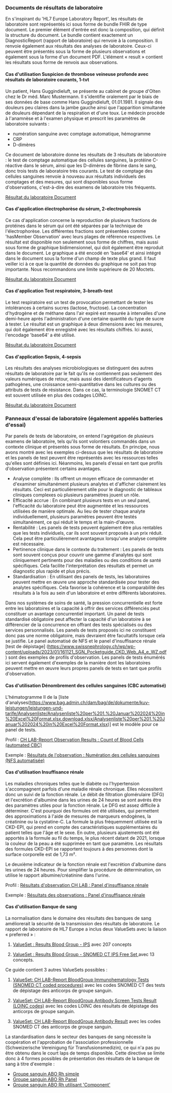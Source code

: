 <!-- markdownlint-disable MD001 MD041 -->

### Documents de résultats de laboratoire

En s'inspirant du 'HL7 Europe Laboratory Report', les résultats de laboratoire sont représentés ici sous forme de bundle FHIR de type document. Le premier élément d'entrée est donc la composition, qui définit la structure du document.
Le bundle contient exactement un DiagnosticReport (rapport de laboratoire) qui renvoie à la composition. Il renvoie également aux résultats des analyses de laboratoire. Ceux-ci peuvent être présentés sous la forme de plusieurs observations et également sous la forme d'un document PDF. L'élément « result » contient les résultats sous forme de renvois aux observations. 

#### Cas d'utilisation Suspicion de thrombose veineuse profonde avec résultats de laboratoire courants, 1-tvt

Un patient, Hans Guggindieluft, se présente au cabinet de groupe d'Olten chez le Dr méd. Marc Mustermann. Il s'identifie oralement par le biais de ses données de base comme Hans Guggindieluft, 01.01.1981. Il signale des douleurs peu claires dans la jambe gauche ainsi que l'apparition simultanée de douleurs dépendant de la respiration et d'une toux. Le médecin procède à l'anamnèse et à l'examen physique et prescrit les paramètres de laboratoire suivants :

* numération sanguine avec comptage automatique, hémogramme
* CRP
* D-dimères
 
Ce document de laboratoire donne les résultats de 3 résultats de laboratoire : le test de comptage automatique des cellules sanguines, la protéine C-réactive dans le sérum, ainsi que les D-dimères de fibrine dans le sang, donc trois tests de laboratoire très courants. Le test de comptage des cellules sanguines renvoie à nouveau aux résultats individuels des comptages et des mesures, qui sont disponibles sous forme d'observations, c'est-à-dire des examens de laboratoire très fréquents.

[Résultat du laboratoire Document](Bundle-LabResultReport-1-tvt.html)

#### Cas d'application électrophorèse du sérum, 2-electrophoresis

Ce cas d'application concerne la reproduction de plusieurs fractions de protéines dans le sérum qui ont été séparées par la technique de l'électrophorèse. Les différentes fractions sont présentées comme 'hasMember Observation' avec leurs plages de référence respectives. Le résultat est disponible non seulement sous forme de chiffres, mais aussi sous forme de graphique bidimensionnel, qui doit également être reproduit dans le document. Le graphique a été encodé en 'base64' et ainsi intégré dans le document sous la forme d'un champ de texte plus grand. Il faut veiller ici à ce que la quantité de données du graphique ne soit pas trop importante. Nous recommandons une limite supérieure de 20 Moctets. 

[Résultat du laboratoire Document](Bundle-LabResultReport-2-electrophoresis.html)

#### Cas d'application Test respiratoire, 3-breath-test

Le test respiratoire est un test de provocation permettant de tester les intolérances à certains sucres (lactose, fructose). La concentration d'hydrogène et de méthane dans l'air expiré est mesurée à intervalles d'une demi-heure après l'administration d'une certaine quantité du type de sucre à tester. Le résultat est un graphique à deux dimensions avec les mesures, qui doit également être enregistré avec les résultats chiffrés. Ici aussi, l'encodage 'base64' a été utilisé.

[Résultat du laboratoire Document](Bundle-LabResultReport-3-breath-test.html)

#### Cas d'application Sepsis, 4-sepsis

Les résultats des analyses microbiologiques se distinguent des autres résultats de laboratoire par le fait qu'ils ne contiennent pas seulement des valeurs numériques de retour, mais aussi des identificateurs d'agents pathogènes, une croissance semi-quantitative dans les cultures ou des attributs de tests de résistance. Dans ce cas, la terminologie SNOMET CT est souvent utilisée en plus des codages LOINC.

[Résultat du laboratoire Document](Bundle-LabResultReport-4-sepsis.html)

### Panneaux d'essai de laboratoire (également appelés batteries d'essai)

Par panels de tests de laboratoire, on entend l'agrégation de plusieurs examens de laboratoire, tels qu'ils sont volontiers commandés dans un contexte clinique et présentés sous forme de résultats. En principe, nous avons montré avec les exemples ci-dessus que les résultats de laboratoire et les panels de test peuvent être représentés avec les ressources telles qu'elles sont définies ici. Néanmoins, les panels d'essai en tant que profils d'observation présentent certains avantages.

* Analyse complète : Ils offrent un moyen efficace de commander et d'examiner simultanément plusieurs analytes et d'afficher clairement les résultats. Ceci est particulièrement utile pour le diagnostic de tableaux cliniques complexes où plusieurs paramètres jouent un rôle.
* Efficacité accrue : En combinant plusieurs tests en un seul panel, l'efficacité du laboratoire peut être augmentée et les ressources utilisées de manière optimale. Au lieu de tester chaque analyte individuellement, plusieurs paramètres peuvent être testés simultanément, ce qui réduit le temps et la main-d'œuvre.
* Rentabilité : Les panels de tests peuvent également être plus rentables que les tests individuels, car ils sont souvent proposés à un prix réduit. Cela peut être particulièrement avantageux lorsqu'une analyse complète est nécessaire.
* Pertinence clinique dans le contexte du traitement : Les panels de tests sont souvent conçus pour couvrir une gamme d'analytes qui sont cliniquement pertinents pour des maladies ou des conditions de santé spécifiques. Cela facilite l'interprétation des résultats et permet un diagnostic plus rapide et plus précis.
* Standardisation : En utilisant des panels de tests, les laboratoires peuvent mettre en œuvre une approche standardisée pour tester des analytes spécifiques. Cela favorise la cohérence et la comparabilité des résultats à la fois au sein d'un laboratoire et entre différents laboratoires.

Dans nos systèmes de soins de santé, la pression concurrentielle est forte entre les laboratoires et la capacité à offrir des services différenciés peut constituer un avantage concurrentiel important. Un panel de tests standardisé obligatoire peut affecter la capacité d'un laboratoire à se différencier de la concurrence en offrant des tests spécialisés ou des services personnalisés. Les panels de tests proposés ici ne constituent donc pas une norme obligatoire, mais devraient être facultatifs lorsque cela se justifie. Le panel automatisé de NFS et le panel d'insuffisance rénale [test de dépistage] (https://www.swissnephrology.ch/wp/wp-content/uploads/2023/01/161121_SGN_Pocketguide_CKD_Web_A4_e_WZ.pdf) sont des exemples de profils d'observation.
Les panels de tests énumérés ici servent également d'exemples de la manière dont les laboratoires peuvent mettre en œuvre leurs propres panels de tests en tant que profils d'observation.

#### Cas d'utilisation Dénombrement des cellules sanguines (CBC automatisé)

L'hématogramme II de la [liste d'analyses(https://www.bag.admin.ch/dam/bag/de/dokumente/kuv-leistungen/leistungen-und-tarife/Analysenliste/Analysenliste%20per%201.%20Januar%202024%20in%20Excel%20Format.xlsx.download.xlsx/Analysenliste%20per%201.%20Januar%202024%20in%20Excel%20Format.xlsx)] est le modèle pour ce panel de tests. 

Profil : [CH LAB-Report Observation Results : Count of Blood Cells (automated CBC)](StructureDefinition-ch-lab-observation-cbc-panel.html)

Exemple : [Résultats de l'observation : Numération des cellules sanguines (NFS automatisée)](Observation-ExampleObservationCBCPanel.html)

#### Cas d'utilisation Insuffisance rénale

Les maladies chroniques telles que le diabète ou l'hypertension s'accompagnent parfois d'une maladie rénale chronique. Elles nécessitent donc un suivi de la fonction rénale. Le débit de filtration glomérulaire (DFG) et l'excrétion d'albumine dans les urines de 24 heures se sont avérés être des paramètres utiles pour la fonction rénale. Le DFG est assez difficile à déterminer. C'est pourquoi des formules ont été utilisées, qui permettent des approximations à l'aide de mesures de marqueurs endogènes, la créatinine ou la cystatine-C. La formule la plus fréquemment utilisée est la CKD-EPI, qui prend en compte des caractéristiques supplémentaires du patient telles que l'âge et le sexe. En outre, plusieurs ajustements ont été apportés à la formule au fil du temps, le plus récent datant de 2021, lorsque la couleur de la peau a été supprimée en tant que paramètre. Les résultats des formules CKD-EPI se rapportent toujours à des personnes dont la surface corporelle est de 1,73 m².

Le deuxième indicateur de la fonction rénale est l'excrétion d'albumine dans les urines de 24 heures. Pour simplifier la procédure de détermination, on utilise le rapport albumine/créatinine dans l'urine.

Profil : [Résultats d'observation CH LAB : Panel d'insuffisance rénale](StructureDefinition-ch-lab-observation-renal-insufficiency-panel.html)

Exemple : [Résultats des observations : Panel d'insuffisance rénale](Observation-ObservationRenalInsufficiencyPanel.html)

#### Cas d'utilisation Banque de sang

La normalisation dans le domaine des résultats des banques de sang améliorerait la sécurité de la transmission des résultats de laboratoire. Le rapport de laboratoire de HL7 Europe a inclus deux ValueSets avec la liaison « preferred » :

1. [ValueSet : Results Blood Group - IPS](http://hl7.org/fhir/uv/ips/ValueSet/results-blood-group-uv-ips) avec 207 concepts

2. [ValueSet : Results Blood Group - SNOMED CT IPS Free Set ](http://hl7.org/fhir/uv/ips/ValueSet/results-blood-group-snomed-ct-ips-free-set) avec 13 concepts.

Ce guide contient 3 autres ValueSets possibles :

1. [ValueSet: CH LAB-Report BloodGroup Immunohematology Tests (SNOMED CT coded procedures)](ValueSet-ch-lab-bloodgroup-immuno-hematology-vs.html) avec les codes SNOMED CT des tests de dépistage des anticorps de groupe sanguin.

2. [ValueSet: CH LAB-Report BloodGroup Antibody Screen Tests Result (LOINC codes)](ValueSet-ch-lab-bloodgroup-antibody-screen-vs.html) avec les codes LOINC des résultats de dépistage des anticorps de groupe sanguin.

3. [ValueSet: CH LAB-Report BloodGroup Antibody Result](ValueSet-ch-lab-bloodgroup-antibody-vs.html) avec les codes SNOMED CT des anticorps de groupe sanguin.

La standardisation dans le secteur des banques de sang nécessite la coopération et l'approbation de l'association professionnelle (Schweizerische Vereinigung für Transfusionsmedizin), ce qui n'a pas pu être obtenu dans le court laps de temps disponible. Cette directive se limite donc à 4 formes possibles de présentation des résultats de la banque de sang à titre d'exemple : 

* [Groupe sanguin ABO Rh simple](Observation-BloodGroupAB0RhD.html)
* [Groupe sanguin ABO Rh Panel](Observation-BloodGroupPanel.html)
* [Groupe sanguin ABO Rh utilisant 'Component'](Observation-BloodGroupCompAB0CompRhD.html)
